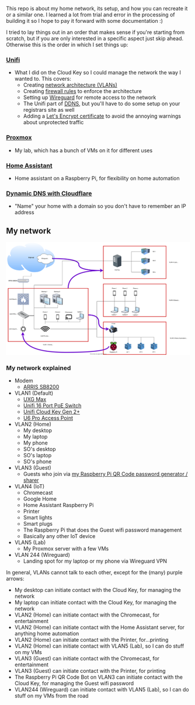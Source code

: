 This repo is about my home network, its setup, and how you can recreate it or a similar one. I learned a lot from trial and error in the processing of building it so I hope to pay it forward with some documentation :)

I tried to lay things out in an order that makes sense if you're starting from scratch, but if you are only interested in a specific aspect just skip ahead. Otherwise this is the order in which I set things up:


### [Unifi](https://kmanc.github.io/unifi_network_setup/unifi.html)
- What I did on the Cloud Key so I could manage the network the way I wanted to. This covers:
  - Creating [network architecture (VLANs)](unifi#setting-up-the-networks-vlans)
  - Creating [firewall rules](unifi#firewall-rules) to enforce the architecture
  - Setting up [Wireguard](unifi#wireguard) for remote access to the network
  - The Unifi part of [DDNS](unifi#ddns), but you'll have to do some setup on your registrars site as well
  - Adding a [Let's Encrypt certificate](unifi#let's-encrypt) to avoid the annoying warnings about unprotected traffic


### [Proxmox](https://kmanc.github.io/unifi_network_setup/proxmox.html)
- My lab, which has a bunch of VMs on it for different uses


### [Home Assistant](https://kmanc.github.io/unifi_network_setup/homeassistant.html)
- Home assistant on a Raspberry Pi, for flexibility on home automation


### [Dynamic DNS with Cloudflare](https://kmanc.github.io/unifi_network_setup/dynamicdns.html)
- "Name" your home with a domain so you don't have to remember an IP address


## My network


![](/images/network_diagram.svg)


### My network explained

- Modem
  - [ARRIS SB8200](https://www.amazon.com/dp/B07DY16W2Z?th=1)
- VLAN1 (Default)
  - [UXG Max](https://store.ui.com/us/en/pro/category/all-cloud-keys-gateways/products/uxg-max)
  - [Unifi 16 Port PoE Switch](https://store.ui.com/us/en/pro/category/all-switching/products/usw-16-poe)
  - [Unifi Cloud Key Gen 2+](https://store.ui.com/us/en/pro/category/all-cloud-keys-gateways/products/unifi-cloudkey-plus)
  - [U6 Pro Access Point](https://store.ui.com/us/en/pro/category/all-wifi/products/u6-pro)
- VLAN2 (Home)
  - My desktop
  - My laptop
  - My phone
  - SO's desktop
  - SO's laptop
  - SO's phone
- VLAN3 (Guest)
  - Guests who join via [my Raspberry Pi QR Code password generator / sharer](https://kmanc.github.io/wifi_qr/)
- VLAN4 (IoT)
  - Chromecast
  - Google Home
  - Home Assistant Raspberry Pi
  - Printer
  - Smart lights
  - Smart plugs
  - The Raspberry Pi that does the Guest wifi password management
  - Basically any other IoT device
- VLAN5 (Lab)
  - My Proxmox server with a few VMs
- VLAN 244 (Wireguard)
  - Landing spot for my laptop or my phone via Wireguard VPN

In general, VLANs cannot talk to each other, except for the (many) purple arrows:
- My desktop can initiate contact with the Cloud Key, for managing the network
- My laptop can initiate contact with the Cloud Key, for managing the network
- VLAN2 (Home) can initiate contact with the Chromecast, for entertainment
- VLAN2 (Home) can initiate contact with the Home Assistant server, for anything home automation
- VLAN2 (Home) can initiate contact with the Printer, for...printing
- VLAN2 (Home) can initiate contact with VLAN5 (Lab), so I can do stuff on my VMs
- VLAN3 (Guest) can initiate contact with the Chromecast, for entertainment
- VLAN3 (Guest) can initiate contact with the Printer, for printing
- The Raspberry Pi QR Code Bot on VLAN3 can initiate contact with the Cloud Key, for managing the Guest wifi password
- VLAN244 (Wireguard) can initiate contact with VLAN5 (Lab), so I can do stuff on my VMs from the road

